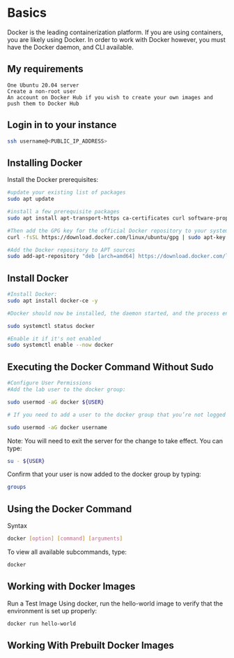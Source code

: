 # Basics 
Docker is the leading containerization platform. If you are using containers, you are likely using Docker. In order to work with Docker however, you must have the Docker daemon, and CLI available.

## My requirements
```
One Ubuntu 20.04 server 
Create a non-root user
An account on Docker Hub if you wish to create your own images and push them to Docker Hub
```

## Login in to your instance
```sh
ssh username@<PUBLIC_IP_ADDRESS>
```

## Installing Docker

Install the Docker prerequisites:
```sh
#update your existing list of packages
sudo apt update

#install a few prerequisite packages
sudo apt install apt-transport-https ca-certificates curl software-properties-common

#Then add the GPG key for the official Docker repository to your system
curl -fsSL https://download.docker.com/linux/ubuntu/gpg | sudo apt-key add -

#Add the Docker repository to APT sources
sudo add-apt-repository "deb [arch=amd64] https://download.docker.com/linux/ubuntu focal stable"
```

## Install Docker
```sh
#Install Docker:
sudo apt install docker-ce -y

#Docker should now be installed, the daemon started, and the process enabled to start on boot. Check that it’s running:

sudo systemctl status docker

#Enable it if it's not enabled
sudo systemctl enable --now docker
```

## Executing the Docker Command Without Sudo

```sh
#Configure User Permissions
#Add the lab user to the docker group:

sudo usermod -aG docker ${USER}

# If you need to add a user to the docker group that you’re not logged in as, declare that username explicitly using:

sudo usermod -aG docker username
```

Note: You will need to exit the server for the change to take effect.
You can type:
```sh
su - ${USER}
```

Confirm that your user is now added to the docker group by typing:

```sh
groups
```

## Using the Docker Command

Syntax
```sh
docker [option] [command] [arguments]
```

To view all available subcommands, type:

```sh
docker
```

## Working with Docker Images

Run a Test Image
Using docker, run the hello-world image to verify that the environment is set up properly:

```sh
docker run hello-world
```

## Working With Prebuilt Docker Images
